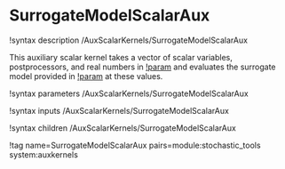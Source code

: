 # SurrogateModelScalarAux

!syntax description /AuxScalarKernels/SurrogateModelScalarAux

This auxiliary scalar kernel takes a vector of scalar variables,
postprocessors, and real numbers in [!param](/AuxScalarKernels/SurrogateModelScalarAux/parameters)
and evaluates the surrogate model provided in [!param](/AuxScalarKernels/SurrogateModelScalarAux/model)
at these values.

!syntax parameters /AuxScalarKernels/SurrogateModelScalarAux

!syntax inputs /AuxScalarKernels/SurrogateModelScalarAux

!syntax children /AuxScalarKernels/SurrogateModelScalarAux

!tag name=SurrogateModelScalarAux pairs=module:stochastic_tools system:auxkernels
